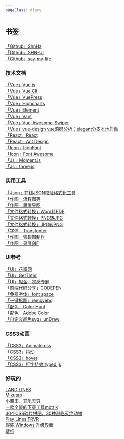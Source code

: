 ```yaml
---
pageClass: diary
---
```


## 书签

### 
[「Github」ShnHz](https://github.com/ShnHz) <br>
[「Github」SHN-UI](https://shnhz.github.io/shn-ui/#/component/installation) <br>
[「Github」say-my-life](https://shnhz.github.io/say-my-life/) <br>

### 技术文档
[「Vue」Vue.js](https://cn.vuejs.org/v2/api/) <br>
[「Vue」Vue Cli](https://cli.vuejs.org/zh/) <br>
[「Vue」VuePress](https://vuepress.vuejs.org/zh/config/#%E5%9F%BA%E6%9C%AC%E9%85%8D%E7%BD%AE) <br>
[「Vue」Highcharts](https://www.highcharts.com.cn/) <br>
[「Vue」Element](https://element.eleme.io/#/zh-CN/component/installation) <br>
[「Vue」Vant](https://youzan.github.io/vant/?source=vuejsorg#/zh-CN/intro) <br>
[「Vue」Vue-Awesome-Swiper](https://github.com/surmon-china/vue-awesome-swiper) <br>
[「Vue」vue-design vue源码分析：elegant分支本地启动](https://github.com/HcySunYang/vue-design) <br>
[「React」React](https://react.docschina.org/) <br>
[「React」Ant Design](https://ant.design/docs/react/introduce-cn) <br>
[「Icon」IconFont](https://www.iconfont.cn/) <br>
[「Icon」Font Awesome](http://www.fontawesome.com.cn/faicons/) <br>
[「Js」Moment.js](http://momentjs.cn/) <br>
[「Js」three.js](https://threejs.org/) <br>

### 实用工具
[「Json」在线JSON校验格式化工具](https://www.bejson.com/) <br>
[「作图」流程图等](https://www.processon.com/) <br>
[「作图」思维导图](https://zhimap.com/auth) <br>
[「文件格式转换」Word转PDF](https://smallpdf.com/cn/word-to-pdf) <br>
[「文件格式转换」PNG转JPG](https://png2jpg.com/zh/) <br>
[「文件格式转换」JPG转PNG](https://jpg2png.com/zh/) <br>
[「字体」Transfonter](https://transfonter.org/) <br>
[「作图」雪碧图制作](https://alloyteam.github.io/gopng/) <br>
[「作图」录屏GIF](https://github.com/NickeManarin/ScreenToGif) <br>

### UI参考
[「UI」花瓣网](https://huaban.com/) <br>
[「UI」GetThthr](http://www.invisionapp.com/inside-design/design-resources/tethr/) <br>
[「UI」掘金 - 灵感专题](https://juejin.im/post/5d10360b6fb9a07eb94f9687) <br>
[「前端代码分享」CODEPEN](https://codepen.io/popular/pens) <br>
[「免费字体」font space](https://www.fontspace.com/) <br>
[「一键抠图」removebg](https://www.remove.bg/zh/upload) <br>
[「配色」Color Hunt](https://colorhunt.co/) <br>
[「配色」Adobe Color](https://color.adobe.com/zh/create/color-wheel) <br>
[「自定义颜色svg」unDraw](https://undraw.co/illustrations) <br>

### CSS3动画
[「CSS3」Animate.css](https://daneden.github.io/animate.css/) <br>
[「CSS3」抖动](http://elrumordelaluz.github.io/csshake/) <br>
[「CSS3」hover](http://ianlunn.github.io/Hover/) <br>
[「CSS3」打字特效 typed.js](https://github.com/mattboldt/typed.js) <br>
### 好玩的
[LAND LINES](https://lines.chromeexperiments.com/) <br>
[Mikutap](https://aidn.jp/mikutap/) <br>
[小霸王，其乐无穷](https://www.yikm.net/) <br>
[一款全能的下载工具motrix](https://motrix.app/zh-CN) <br>
[30个CSS碎片拼图，30种濒临灭绝动物](http://www.webhek.com/misc-res/species-in-pieces/#) <br>
[Play Lines FRVR](https://lines.frvr.com/) <br>
[假装 Windows 升级界面](http://fakeupdate.net/) <br>
[壁纸](https://wallhaven.cc/) <br>
